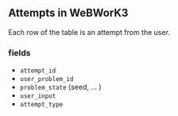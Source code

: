 ## Attempts in WeBWorK3

Each row of the table is an attempt from the user. 

### fields

- `attempt_id`
- `user_problem_id`
- `problem_state` (seed, ... ) 
- `user_input` 
- `attempt_type` 